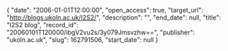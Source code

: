 {
  "date": "2006-01-01T12:00:00", 
  "open_access": true, 
  "target_url": "http://blogs.ukoln.ac.uk/I2S2/", 
  "description": "", 
  "end_date": null, 
  "title": "I2S2 blog", 
  "record_id": "20060101T120000/ibgV2vu2s/3y079Jmsvzhw==", 
  "publisher": "ukoln.ac.uk", 
  "slug": 162791506, 
  "start_date": null
}

